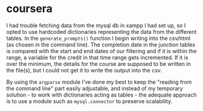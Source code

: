 # coursera

I had trouble fetching data from the mysql db in xampp I had set up, so I opted to use hardcoded dictionaries representing the data from the different tables. In the `generate_prompts()` function I begin writing into the csv/html (as chosen in the command line). The completion date in the junction tables is compared with the start and end dates of our filtering and if it is within the range, a variable for the credit in that time range gets incremented. If it is over the minimum, the details for the course are supposed to be written in the file(s), but I could not get it to write the output into the csv.

By using the `argparse` module I've done my best to keep the "reading from the command line" part easily adjustable, and instead of my temporary solution - to work with dictionaries acting as tables - the adequate approach is to use a module such as `mysql.connector` to preserve scalability.
